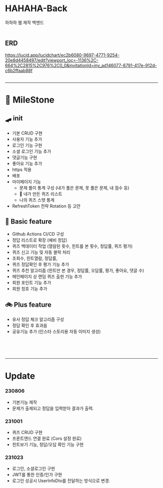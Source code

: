 # HAHAHA-Back
하하하 웹 제작 백엔드
<br><br>

## ERD
https://lucid.app/lucidchart/ec2b6080-9697-4771-9254-20e8d4458497/edit?viewport_loc=-1136%2C-664%2C2815%2C976%2C0_0&invitationId=inv_ad146077-8791-417e-912d-c6b2ffaab88f
<br><br>

---
# 🏁 MileStone

## 🛹 init
- 기본 CRUD 구현
- 사용자 기능 추가
- 로그인 기능 구현
- 소셜 로그인 기능 추가
- 댓글기능 구현
- 좋아요 기능 추가
- https 적용
- 배포
- 마이페이지 기능 
  - 문제 풀이 통계 구성 (내가 풀은 문제, 못 풀은 문제, 내 점수 등)
  - 🚩 내가 만든 퀴즈 리스트
  - 나의 퀴즈 스탯 통계
- RefreshToken 전략 Rotation 등 고안



## 🛴 Basic feature
- Github Actions CI/CD 구성
- 정답 리스트로 확장 (예비 정답)
- 퀴즈 백데이터 작업 (열람된 횟수, 힌트를 본 횟수, 정답률, 퀴즈 평가)
- 퀴즈 신고 기능 및 자동 블락 처리
- 조회수, 힌트열람, 정답률,
- 퀴즈 정답확인 후 평가 기능 추가
- 퀴즈 추천 알고리즘 (힌트만 본 경우, 정답률, 오답률, 평가, 좋아요, 댓글 수)
- 메인페이지 상 랜덤 퀴즈 출현 기능 추가
- 회원 포인트 기능 추가
- 회원 칭호 기능 추가



## 🚲 Plus feature
- 유사 정답 체크 알고리즘 구성
- 정답 확인 후 효과음
- 공유기능 추가 (인스타 스토리용 자동 이미지 생성)



<br><br><br>

---
# Update

### 230806
- 기본기능 제작
- 문제가 출제되고 정답을 입력받아 결과가 출력.


### 231001
- 퀴즈 CRUD 구현
- 프론트엔드 연결 완료 (Cors 설정 완료)
- 힌트보기 기능, 정답/오답 확인 기능 구현

### 231023
- 로그인, 소셜로그인 구현
- JWT를 통한 인증/인가 구현
- 로그인 성공시 UserInfoDto를 전달하는 방식으로 변경.
